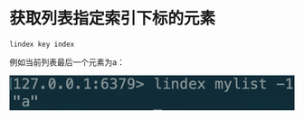 # 获取列表指定索引下标的元素

```text
lindex key index
```

例如当前列表最后一个元素为a：

![](../../.gitbook/assets/image%20%2875%29.png)


